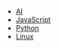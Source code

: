 
- [AI](AI/index.md)
- [JavaScript](JavaScript/index.md)
- [Python](Python/index.md)
- [Linux](Linux/index.md)
